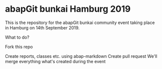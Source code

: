 # abapGit bunkai Hamburg 2019
This is the repository for the abapGit bunkai community event taking place in Hamburg on 14th September 2019.

What to do?

Fork this repo

Create reports, classes etc. using abap-markdown
Create pull request
We'll merge everything what's created during the event
